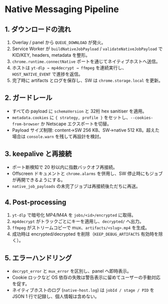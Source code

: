 # Native Messaging Pipeline

## 1. ダウンロードの流れ
1. Overlay / panel から `QUEUE_DOWNLOAD` が発火。
2. Service Worker が `buildNativeJobPayload` / `validateNativeJobPayload` で KID/KEY, headers, metadata を整形。
3. `chrome.runtime.connectNative` ポートを通じてネイティブホストへ送信。
4. ホストは `yt-dlp → mp4decrypt → ffmpeg` を連続実行し、`HOST_NATIVE_EVENT` で進捗を返信。
5. 完了時に artifacts とログを保存し、SW は `chrome.storage.local` を更新。

## 2. ガードレール
- すべての payload に `schemaVersion` と 32桁 hex sanitiser を適用。
- `metadata.cookies` に `{ strategy, profile }` をセットし、`--cookies-from-browser` か Netscape エクスポートを切替。
- Payload サイズ制限: content→SW 256 KB、SW→native 512 KB。超えた場合は `console.warn` を残して再設計を検討。

## 3. keepalive と再接続
- ポート断検知で 20 秒以内に指数バックオフ再接続。
- Offscreen ドキュメントと `chrome.alarms` を併用し、SW 停止時にもジョブが再開できるようにする。
- `native_job_payloads` の未完了ジョブは再接続後ただちに再送。

## 4. Post-processing
1. `yt-dlp` で暗号化 MP4/M4A を `jobs/<id>/encrypted` に取得。
2. `mp4decrypt` がトラックごとにキーを適用し、`decrypted/` へ出力。
3. `ffmpeg` がストリームコピーで mux、`artifacts/<slug>.mp4` を生成。
4. 成功時は encrypted/decrypted を削除（`KEEP_DEBUG_ARTIFACTS` 有効時を除く）。

## 5. エラーハンドリング
- `decrypt_error` と `mux_error` を区別し、panel へ即時表示。
- Cookie ロックなど OS 依存の失敗は警告表示に留めてユーザーの手動対応を促す。
- ネイティブホストのログ (`native-host.log`) は `jobId / stage / PID` を JSON 1 行で記録し、個人情報は含めない。
